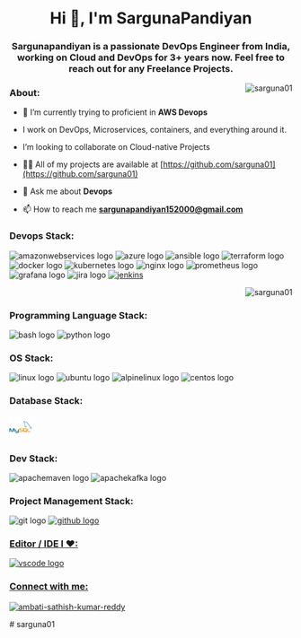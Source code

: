 <h1 align="center">Hi 👋, I'm SargunaPandiyan</h1>
<h3 align="center">Sargunapandiyan is a passionate DevOps Engineer from India, working on Cloud and DevOps for 3+ years now. Feel free to reach out for any Freelance Projects.</h3>

<p> </p>
<p> </p>
</p>
<p><img align="right" src="https://github-readme-stats.vercel.app/api/top-langs?username=sathish278&show_icons=true&locale=en&layout=compact" alt="sarguna01" />

<h3 align="left">About:</h3>

- 🌱 I’m currently trying to proficient in **AWS Devops**

- I work on DevOps, Microservices, containers, and everything around it.
- I’m looking to collaborate on Cloud-native Projects

- 👨‍💻 All of my projects are available at [https://github.com/sarguna01](https://github.com/sarguna01)

- 💬 Ask me about **Devops**

- 📫 How to reach me **sargunapandiyan152000@gmail.com**
</p>

<h3 align="left">Devops Stack:</h3>

<div align="left">
  <img src="https://skillicons.dev/icons?i=aws" height="40" alt="amazonwebservices logo"  />
  <img src="https://cdn.jsdelivr.net/gh/devicons/devicon/icons/azure/azure-original.svg" height="40" alt="azure logo"  />
  <img src="https://cdn.jsdelivr.net/gh/devicons/devicon/icons/ansible/ansible-original.svg" height="40" alt="ansible logo"  />

  <img src="https://cdn.jsdelivr.net/gh/devicons/devicon/icons/terraform/terraform-original.svg" height="40" alt="terraform logo"  />

  <img src="https://cdn.jsdelivr.net/gh/devicons/devicon/icons/docker/docker-original.svg" height="40" alt="docker logo"  />

  <img src="https://cdn.jsdelivr.net/gh/devicons/devicon/icons/kubernetes/kubernetes-plain.svg" height="40" alt="kubernetes logo"  />

  <img src="https://cdn.jsdelivr.net/gh/devicons/devicon/icons/nginx/nginx-original.svg" height="40" alt="nginx logo"  />

  <img src="https://cdn.jsdelivr.net/gh/devicons/devicon/icons/prometheus/prometheus-original.svg" height="40" alt="prometheus logo"  />

  <img src="https://cdn.jsdelivr.net/gh/devicons/devicon/icons/grafana/grafana-original.svg" height="40" alt="grafana logo"  />

  <img src="https://cdn.jsdelivr.net/gh/devicons/devicon/icons/jira/jira-original.svg" height="40" alt="jira logo"  />
  <a href="https://www.jenkins.io" target="_blank" rel="noreferrer"> <img src="https://www.vectorlogo.zone/logos/jenkins/jenkins-icon.svg" alt="jenkins" width="40" height="40"/> </a>
 </p>
  
</div>

<p>&nbsp;<img align="right" src="https://github-readme-stats.vercel.app/api?username=sarguna01&show_icons=true&locale=en" alt="sarguna01" />

<h3 align="left">Programming Language Stack:</h3>

<div align="left">
  <img src="https://cdn.jsdelivr.net/gh/devicons/devicon/icons/bash/bash-original.svg" height="40" alt="bash logo"  />
  <img src="https://cdn.jsdelivr.net/gh/devicons/devicon/icons/python/python-original.svg" height="40" alt="python logo"  />
  
</div>

<h3 align="left">OS Stack:</h3>


<div align="left">
  <img src="https://cdn.jsdelivr.net/gh/devicons/devicon/icons/linux/linux-original.svg" height="40" alt="linux logo"  />

  <img src="https://cdn.jsdelivr.net/gh/devicons/devicon/icons/ubuntu/ubuntu-plain.svg" height="40" alt="ubuntu logo"  />

  <img src="https://cdn.simpleicons.org/alpinelinux/0D597F" height="40" alt="alpinelinux logo"  />

  <img src="https://cdn.jsdelivr.net/gh/devicons/devicon/icons/centos/centos-original.svg" height="40" alt="centos logo"  />

</div>

<h3 align="left">Database Stack:</h3>

<p align="left"> <a href="https://www.mysql.com/" target="_blank" rel="noreferrer"> <img src="https://raw.githubusercontent.com/devicons/devicon/master/icons/mysql/mysql-original-wordmark.svg" alt="mysql" width="40" height="40"/> </a> </p>
</p>
<h3 align="left">Dev Stack:</h3>

<div align="left">
  <img src="https://skillicons.dev/icons?i=maven" height="40" alt="apachemaven logo"  />
  <img src="https://cdn.jsdelivr.net/gh/devicons/devicon/icons/apachekafka/apachekafka-original.svg" height="40" alt="apachekafka logo"  />
</div>

<h3 align="left">Project Management Stack:</h3>

<div align="left">
  <img src="https://cdn.jsdelivr.net/gh/devicons/devicon/icons/git/git-original.svg" height="40" alt="git logo"  />
  <a href="https://github.com/Sathish278" target="blank"><img src="https://cdn.jsdelivr.net/gh/devicons/devicon/icons/github/github-original.svg" height="40" alt="github logo"  />

</div>

<h3 align="left">Editor / IDE I ♥:</h3>

<div align="left">
  <img src="https://cdn.jsdelivr.net/gh/devicons/devicon/icons/vscode/vscode-original.svg" height="40" alt="vscode logo"  />

</div>





<!-- <h3 align="left">Languages and Tools:</h3>
<p align="left"> <a href="https://aws.amazon.com" target="_blank" rel="noreferrer"> <img src="https://raw.githubusercontent.com/devicons/devicon/master/icons/amazonwebservices/amazonwebservices-original-wordmark.svg" alt="aws" width="40" height="40"/> </a> <a href="https://azure.microsoft.com/en-in/" target="_blank" rel="noreferrer"> <img src="https://www.vectorlogo.zone/logos/microsoft_azure/microsoft_azure-icon.svg" alt="azure" width="40" height="40"/> </a> <a href="https://www.gnu.org/software/bash/" target="_blank" rel="noreferrer"> <img src="https://www.vectorlogo.zone/logos/gnu_bash/gnu_bash-icon.svg" alt="bash" width="40" height="40"/> </a> <a href="https://www.docker.com/" target="_blank" rel="noreferrer"> <img src="https://raw.githubusercontent.com/devicons/devicon/master/icons/docker/docker-original-wordmark.svg" alt="docker" width="40" height="40"/> </a> <a href="https://www.elastic.co" target="_blank" rel="noreferrer"> <img src="https://www.vectorlogo.zone/logos/elastic/elastic-icon.svg" alt="elasticsearch" width="40" height="40"/> </a> <a href="https://git-scm.com/" target="_blank" rel="noreferrer"> <img src="https://www.vectorlogo.zone/logos/git-scm/git-scm-icon.svg" alt="git" width="40" height="40"/> </a> <a href="https://grafana.com" target="_blank" rel="noreferrer"> <img src="https://www.vectorlogo.zone/logos/grafana/grafana-icon.svg" alt="grafana" width="40" height="40"/> </a> <a href="https://www.jenkins.io" target="_blank" rel="noreferrer"> <img src="https://www.vectorlogo.zone/logos/jenkins/jenkins-icon.svg" alt="jenkins" width="40" height="40"/> </a> <a href="https://www.elastic.co/kibana" target="_blank" rel="noreferrer"> <img src="https://www.vectorlogo.zone/logos/elasticco_kibana/elasticco_kibana-icon.svg" alt="kibana" width="40" height="40"/> </a> <a href="https://kubernetes.io" target="_blank" rel="noreferrer"> <img src="https://www.vectorlogo.zone/logos/kubernetes/kubernetes-icon.svg" alt="kubernetes" width="40" height="40"/> </a> <a href="https://www.linux.org/" target="_blank" rel="noreferrer"> <img src="https://raw.githubusercontent.com/devicons/devicon/master/icons/linux/linux-original.svg" alt="linux" width="40" height="40"/> </a> <a href="https://www.mysql.com/" target="_blank" rel="noreferrer"> <img src="https://raw.githubusercontent.com/devicons/devicon/master/icons/mysql/mysql-original-wordmark.svg" alt="mysql" width="40" height="40"/> </a> <a href="https://www.nginx.com" target="_blank" rel="noreferrer"> <img src="https://raw.githubusercontent.com/devicons/devicon/master/icons/nginx/nginx-original.svg" alt="nginx" width="40" height="40"/> </a> <a href="https://www.python.org" target="_blank" rel="noreferrer"> <img src="https://raw.githubusercontent.com/devicons/devicon/master/icons/python/python-original.svg" alt="python" width="40" height="40"/> </a> </p>
-->
<h3 align="left">Connect with me:</h3>
<p align="left">
<a href="https://linkedin.com/in/ambati-sathish-kumar-reddy" target="blank"><img align="center" src="https://raw.githubusercontent.com/rahuldkjain/github-profile-readme-generator/master/src/images/icons/Social/linked-in-alt.svg" alt="ambati-sathish-kumar-reddy" height="30" width="40" /></a>
</p>
# sarguna01
